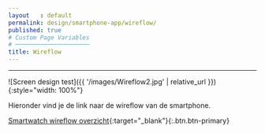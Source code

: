 ```yaml
---
layout   : default
permalink: design/smartphone-app/wireflow/
published: true
# Custom Page Variables
# ─────────────────────
title: Wireflow
---
```

___ 

![Screen design test]({{ '/images/Wireflow2.jpg' | relative_url }}){:style="width: 100%"}


Hieronder vind je de link naar de wireflow van de smartphone.

[Smartwatch wireflow overzicht](https://xd.adobe.com/view/9a5618e6-0455-48cd-48f7-aa6fc86916e9-ec67/){:target="_blank"}{:.btn.btn-primary}




